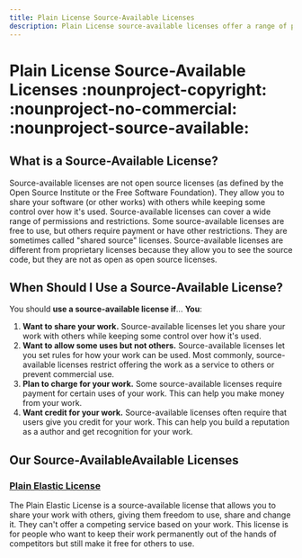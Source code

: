 ```yaml
---
title: Plain License Source-Available Licenses
description: Plain License source-available licenses offer a range of permissions and restrictions for sharing a work. We provide clear, simple terms for sharing software and other works with others while keeping some control over how it's used.
---
```


# Plain License Source-Available Licenses :nounproject-copyright: :nounproject-no-commercial: :nounproject-source-available:

## What is a Source-Available License?

Source-available licenses are not open source licenses (as defined by the Open Source Institute or the Free Software Foundation). They allow you to share your software (or other works) with others while keeping some control over how it's used. Source-available licenses can cover a wide range of permissions and restrictions. Some source-available licenses are free to use, but others require payment or have other restrictions. They are sometimes called "shared source" licenses. Source-available licenses are different from proprietary licenses because they allow you to see the source code, but they are not as open as open source licenses.

## When Should I Use a Source-Available License?

You should **use a source-available license if**...
**You**:

1. **Want to share your work.** Source-available licenses let you share your work with others while keeping some control over how it's used.
2. **Want to allow some uses but not others.** Source-available licenses let you set rules for how your work can be used. Most commonly, source-available licenses restrict offering the work as a service to others or prevent commercial use.
3. **Plan to charge for your work.** Some source-available licenses require payment for certain uses of your work. This can help you make money from your work.
4. **Want credit for your work.** Source-available licenses often require that users give you credit for your work. This can help you build a reputation as a author and get recognition for your work.

## Our Source-AvailableAvailable Licenses

### [Plain Elastic License][el2]

The Plain Elastic License is a source-available license that allows you to share your work with others, giving them freedom to use, share and change it. They can't offer a competing service based on your work. This license is for people who want to keep their work permanently out of the hands of competitors but still make it free for others to use.

[el2]: elastic-2.0/index.md "Plain Elastic License"
